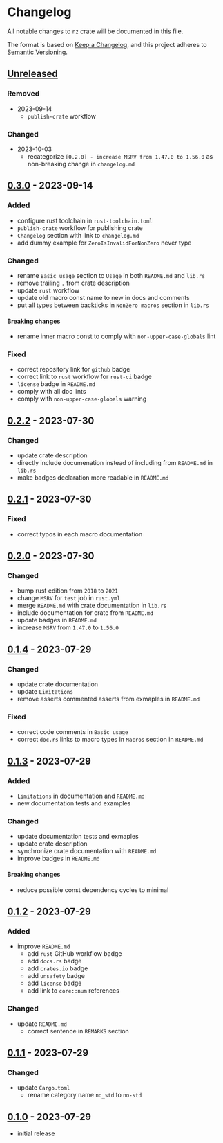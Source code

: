 # Changelog

All notable changes to `nz` crate will be documented in this file.

The format is based on [Keep a Changelog], and this project adheres to [Semantic Versioning].

## [Unreleased]

### Removed

- 2023-09-14
    - `publish-crate` workflow

### Changed

- 2023-10-03
  - recategorize `[0.2.0] - increase MSRV from 1.47.0 to 1.56.0` as non-breaking change
    in `changelog.md`

## [0.3.0] - 2023-09-14

### Added

- configure rust toolchain in `rust-toolchain.toml`
- `publish-crate` workflow for publishing crate
- `Changelog` section with link to `changelog.md`
- add dummy example for `ZeroIsInvalidForNonZero` never type

### Changed

- rename `Basic usage` section to `Usage` in both `README.md` and `lib.rs`
- remove trailing `.` from crate description
- update `rust` workflow
- update old macro const name to new in docs and comments
- put all types between backticks in `NonZero macros` section in `lib.rs`

#### Breaking changes

- rename inner macro const to comply with `non-upper-case-globals` lint

### Fixed

- correct repository link for `github` badge
- correct link to `rust` workflow for `rust-ci` badge
- `license` badge in `README.md`
- comply with all doc lints
- comply with `non-upper-case-globals` warning

## [0.2.2] - 2023-07-30

### Changed

- update crate description
- directly include documenation instead of including from `README.md` in `lib.rs`
- make badges declaration more readable in `README.md`

## [0.2.1] - 2023-07-30

### Fixed

- correct typos in each macro documentation

## [0.2.0] - 2023-07-30

### Changed

- bump rust edition from `2018` to `2021`
- change `MSRV` for `test` job in `rust.yml`
- merge `README.md` with crate documentation in `lib.rs`
- include documentation for crate from `README.md`
- update badges in `README.md`
- increase `MSRV` from `1.47.0` to `1.56.0`

## [0.1.4] - 2023-07-29

### Changed

- update crate documentation
- update `Limitations`
- remove asserts commented asserts from exmaples in `README.md`

### Fixed

- correct code comments in `Basic usage`
- correct `doc.rs` links to macro types in `Macros` section in `README.md`

## [0.1.3] - 2023-07-29

### Added

- `Limitations` in documentation and `README.md`
- new documentation tests and examples

### Changed

- update documentation tests and exmaples
- update crate description
- synchronize crate documentation with `README.md`
- improve badges in `README.md`

#### Breaking changes
- reduce possible const dependency cycles to minimal

## [0.1.2] - 2023-07-29

### Added

- improve `README.md`
    - add `rust` GitHub workflow badge
    - add `docs.rs` badge
    - add `crates.io` badge
    - add `unsafety` badge
    - add `license` badge
    - add link to `core::num` references

### Changed

- update `README.md`
    - correct sentence in `REMARKS` section

## [0.1.1] - 2023-07-29

### Changed

- update `Cargo.toml`
    - rename category name `no_std` to `no-std`

## [0.1.0] - 2023-07-29

- initial release

<!-- Links -->
[keep a changelog]: https://keepachangelog.com/en/1.0.0/
[semantic versioning]: https://semver.org/spec/v2.0.0.html

<!-- Versions -->
[Unreleased]: https://github.com/noelhorvath/nz/compare/6218e0c...HEAD
[0.3.0]: https://github.com/noelhorvath/nz/compare/6a7e28d...6218e0c
[0.2.2]: https://github.com/noelhorvath/nz/compare/452838d...6a7e28d
[0.2.1]: https://github.com/noelhorvath/nz/compare/3e63b92...452838d
[0.2.0]: https://github.com/noelhorvath/nz/compare/1560ec0...3e63b92
[0.1.4]: https://github.com/noelhorvath/nz/compare/ae37c3d...1560ec0
[0.1.3]: https://github.com/noelhorvath/nz/compare/460d3f3...ae37c3d
[0.1.2]: https://github.com/noelhorvath/nz/compare/0f080b9...460d3f3
[0.1.1]: https://github.com/noelhorvath/nz/compare/b67c25a...0f080b9
[0.1.0]: https://github.com/noelhorvath/nz/compare/b165aa5...b67c25a